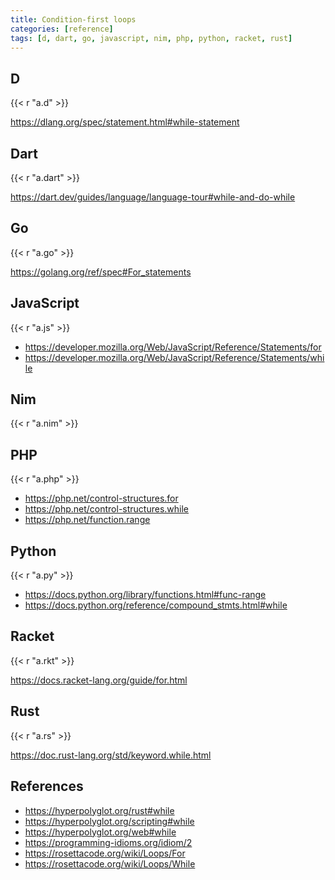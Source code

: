 ```yaml
---
title: Condition-first loops
categories: [reference]
tags: [d, dart, go, javascript, nim, php, python, racket, rust]
---
```


## D

{{< r "a.d" >}}

<https://dlang.org/spec/statement.html#while-statement>

## Dart

{{< r "a.dart" >}}

<https://dart.dev/guides/language/language-tour#while-and-do-while>

## Go

{{< r "a.go" >}}

<https://golang.org/ref/spec#For_statements>

## JavaScript

{{< r "a.js" >}}

- <https://developer.mozilla.org/Web/JavaScript/Reference/Statements/for>
- <https://developer.mozilla.org/Web/JavaScript/Reference/Statements/while>

## Nim

{{< r "a.nim" >}}

## PHP

{{< r "a.php" >}}

- <https://php.net/control-structures.for>
- <https://php.net/control-structures.while>
- <https://php.net/function.range>

## Python

{{< r "a.py" >}}

- <https://docs.python.org/library/functions.html#func-range>
- <https://docs.python.org/reference/compound_stmts.html#while>

## Racket

{{< r "a.rkt" >}}

<https://docs.racket-lang.org/guide/for.html>

## Rust

{{< r "a.rs" >}}

<https://doc.rust-lang.org/std/keyword.while.html>

## References

- <https://hyperpolyglot.org/rust#while>
- <https://hyperpolyglot.org/scripting#while>
- <https://hyperpolyglot.org/web#while>
- <https://programming-idioms.org/idiom/2>
- <https://rosettacode.org/wiki/Loops/For>
- <https://rosettacode.org/wiki/Loops/While>
